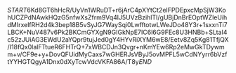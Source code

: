 $START$6Kd8GT6hHcR/UyVn1WRuDT+r6jArC4pXYtCt2eIFPDEpxcMpSjW3KohUCZPdNAwkHQzG5nfwXsZfrm9Vq4lJ5UVzBzihlTI/gUBjDnBrEOptWZleUihdMIrxelfRH2d4k3bep18B5vSyJG7WaySqi0LwfftotwLWeJDo48Y3r+1sxxnTi7LBCK+NuV487v6Pk2BKCmGYXgN9GIGkNpE7IC6l6G9FEc8U3HNBb+SLtaI4c52zJUiAG3EWdU2aYQpr9tujJed0gY4HYvRiXYM6wE8/Eetv8Zq5Kg81TfjQX/I18fQx0lalFTtueR6FHTrQ+7xWBCDJn3Qvgr+nKmYEw6Rp2eMwGkTDywmm+v/CF9e+y+DovQFUidMyCaxs7wGHERJsVByJ5ovMPFL5wCdNYyrr6bVzftYYHGTQgyA1Dnx0dXyTcwVdcVKFA86A/T8y$END$